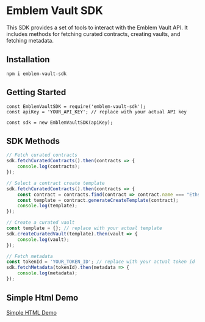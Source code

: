 # Emblem Vault SDK

This SDK provides a set of tools to interact with the Emblem Vault API. It includes methods for fetching curated contracts, creating vaults, and fetching metadata.

## Installation

```
npm i emblem-vault-sdk
```

## Getting Started
```
const EmblemVaultSDK = require('emblem-vault-sdk');
const apiKey = 'YOUR_API_KEY'; // replace with your actual API key

const sdk = new EmblemVaultSDK(apiKey);
```

## SDK Methods
```javascript
// Fetch curated contracts
sdk.fetchCuratedContracts().then(contracts => {
    console.log(contracts);
});

// Select a contract create template
sdk.fetchCuratedContracts().then(contracts => {
    const contract = contracts.find(contract => contract.name === "Ethscriptions");
    const template = contract.generateCreateTemplate(contract);
    console.log(template);
});

// Create a curated vault
const template = {}; // replace with your actual template
sdk.createCuratedVault(template).then(vault => {
    console.log(vault);
});

// Fetch metadata
const tokenId = 'YOUR_TOKEN_ID'; // replace with your actual token id
sdk.fetchMetadata(tokenId).then(metadata => {
    console.log(metadata);
});
```

## Simple Html Demo

<a href="./demos/index.html">Simple HTML Demo</a>




